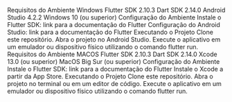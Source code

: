 Requisitos do Ambiente Windows
Flutter SDK 2.10.3
Dart SDK 2.14.0
Android Studio 4.2.2
Windows 10 (ou superior)
Configuração do Ambiente
Instale o Flutter SDK: link para a documentação do Flutter
Configuração do Android Studio: link para a documentação do Flutter
Executando o Projeto
Clone este repositório.
Abra o projeto no Android Studio.
Execute o aplicativo em um emulador ou dispositivo físico utilizando o comando flutter run.
Requisitos do Ambiente MACOS
Flutter SDK 2.10.3
Dart SDK 2.14.0
Xcode 13.0 (ou superior)
MacOS Big Sur (ou superior)
Configuração do Ambiente
Instale o Flutter SDK: link para a documentação do Flutter
Instale o Xcode a partir da App Store.
Executando o Projeto
Clone este repositório.
Abra o projeto no terminal ou em um editor de código.
Execute o aplicativo em um emulador ou dispositivo físico utilizando o comando flutter run.
